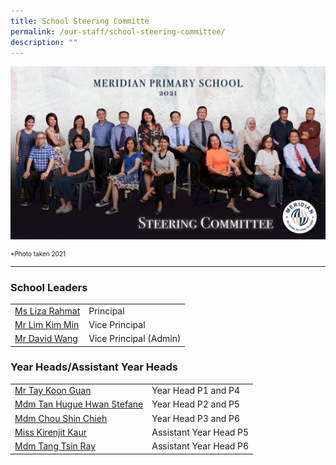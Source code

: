 ```yaml
---
title: School Steering Committe
permalink: /our-staff/school-steering-committee/
description: ""
---
```

![](/images/Our%20Staff/Steering%20Comm.jpg)

<p style="font-size:10px">*Photo taken 2021 </p>
<hr>

### School Leaders

<table style="width:100%">
  <tr>
  </tr>
  <tr>
    <td><a href="mailto:liza_rahmat@moe.edu.sg">Ms Liza Rahmat</a></td>
    <td>Principal</td>
    
  </tr>
  <tr>
    <td><a href="mailto:LIM_Kim_Min@moe.edu.sg">Mr Lim Kim Min</a></td>
    <td>Vice Principal</td>
  </tr>
	<tr>
    <td><a href="mailto:david_wang@moe.edu.sg">Mr David Wang</a></td>
    <td>Vice Principal (Admin)</td>
		
  </tr>
	
</table>

### Year Heads/Assistant Year Heads

<table style="width:100%">
  <tr>
  </tr>
  <tr>
    <td><a href="mailto:tay_koon_guan@moe.edu.sg">Mr Tay Koon Guan</a></td>
    <td>Year Head P1 and P4</td>
   
  </tr>
  <tr>
    <td>
			<a href="mailto:tan_hugue_hwan_stefane@moe.edu.sg">Mdm Tan Hugue Hwan Stefane</a></td>
    <td>Year Head P2 and P5</td>
  </tr>
	<tr>
    <td><a href="mailto:chou_shin_chieh@moe.edu.sg">Mdm Chou Shin Chieh</a></td>
    <td>Year Head P3 and P6</td>
		
  </tr>
	<tr>
    <td><a href="mailto:kirenjit_kaur_sulinder_singh@moe.edu.sg">Miss Kirenjit Kaur</a></td>
    <td>Assistant Year Head P5</td>
		
  </tr>
	<tr>
    <td><a href="mailto:david_wang@moe.edu.sg">Mdm Tang Tsin Ray</a></td>
    <td>Assistant Year Head P6</td>
		
  </tr>
	
</table>
